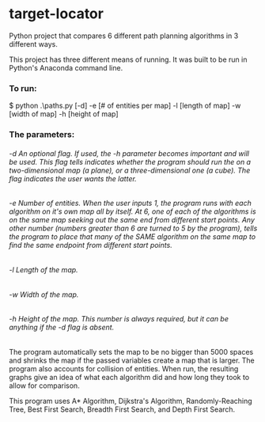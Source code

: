 # target-locator
Python project that compares 6 different path planning algorithms in 3 different ways.

This project has three different means of running. It was built to be run in Python's Anaconda command line.

### To run:
$ python .\paths.py [-d] -e [# of entities per map] -l [length of map] -w [width of map] -h [height of map]

### The parameters:
###### -d     An optional flag. If used, the -h parameter becomes important and will be used. This flag tells indicates whether the program should run the on a two-dimensional map (a plane), or a three-dimensional one (a cube). The flag indicates the user wants the latter.
###### -e     Number of entities. When the user inputs 1, the program runs with each algorithm on it's own map all by itself. At 6, one of each of the algorithms is on the same map seeking out the same end from different start points. Any other number (numbers greater than 6 are turned to 5 by the program), tells the program to place that many of the SAME algorithm on the same map to find the same endpoint from different start points.
###### -l     Length of the map.
###### -w     Width of the map.
###### -h     Height of the map. This number is always required, but it can be anything if the -d flag is absent.

The program automatically sets the map to be no bigger than 5000 spaces and shrinks the map if the passed variables create a map that is larger.
The program also accounts for collision of entities. When run, the resulting graphs give an idea of what each algorithm did and how long they took to allow for comparison.

This program uses A* Algorithm, Dijkstra's Algorithm, Randomly-Reaching Tree, Best First Search, Breadth First Search, and Depth First Search.
